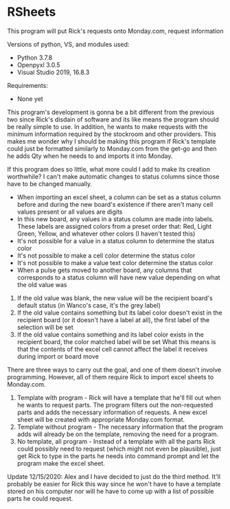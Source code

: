 # RSheets
This program will put Rick's requests onto Monday.com, request information 

Versions of python, VS, and modules used:
- Python 3.7.8
- Openpyxl 3.0.5
- Visual Studio 2019, 16.8.3

Requirements: 
- None yet

This program's development is gonna be a bit different from the previous two since Rick's disdain of software and its like means the program should be really simple to use.
In addition, he wants to make requests with the minimum information required by the stockroom and other providers. This makes me wonder why I should be making this program if
Rick's template could just be formatted similarly to Monday.com from the get-go and then he adds Qty when he needs to and imports it into Monday.

If this program does so little, what more could I add to make its creation worthwhile? 
I can't make automatic changes to status columns since those have to be changed manually.
- When importing an excel sheet, a column can be set as a status column before and during the new board's existence if there aren't many cell values present or all values are digits
- In this new board, any values in a status column are made into labels. These labels are assigned colors from a preset order that: Red, Light Green, Yellow, and whatever other colors (I haven't tested this)
- It's not possible for a value in a status column to determine the status color
- It's not possible to make a cell color determine the status color
- It's not possible to make a value text color determine the status color
- When a pulse gets moved to another board, any columns that corresponds to a status column will have new value depending on what the old value was
1. If the old value was blank, the new value will be the recipient board's default status (in Wanco's case, it's the grey label)
2. If the old value contains something but its label color doesn't exist in the recipient board (or it doesn't have a label at all), the first label of the selection will be set
3. If the old value contains something and its label color exists in the recipient board, the color matched label will be set
What this means is that the contents of the excel cell cannot affect the label it receives during import or board move

There are three ways to carry out the goal, and one of them doesn't involve programming. However, all of them require Rick to import excel sheets to Monday.com.
1. Template with program - Rick will have a template that he'll fill out when he wants to request parts. The program filters out the non-requested parts and adds the necessary information of requests. A new excel sheet will be created with appropriate Monday.com format.
2. Template without program - The necessary information that the program adds will already be on the template, removing the need for a program.
3. No template, all program - Instead of a template with all the parts Rick could possibly need to request (which might not even be plausible), just get Rick to type in the parts he needs into command prompt and let the program make the excel sheet.

Update 12/15/2020: Alex and I have decided to just do the third method. It'll probably be easier for Rick this way since he won't have to have a template stored on his computer nor will he have to come up with a list of possible parts he could request.



